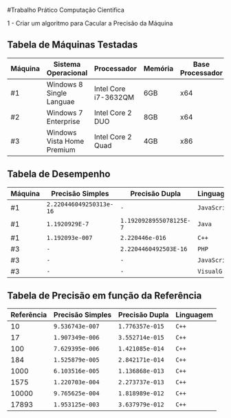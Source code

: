#Trabalho Prático Computação Cientifica

1 - Criar um algoritmo para Cacular a Precisão da Máquina

## Tabela de Máquinas Testadas
Máquina | Sistema Operacional        | Processador          | Memória | Base Processador
---     | ---                        | ---                  | ---     | ---
#1      | Windows 8 Single Languae   | Intel Core i7-3632QM | 6GB     | x64
#2      | Windows 7 Enterprise       | Intel Core 2 DUO     | 8GB     | x64
#3      | Windows Vista Home Premium | Intel Core 2 Quad    | 4GB     | x86

## Tabela de Desempenho

Máquina | Precisão Simples        | Precisão Dupla          | Linguagem
---     | ---                     | ---                     | ---
#1      | `2.220446049250313e-16` | `-`                     | `JavaScript`
#1      | `1.1920929E-7`          | `1.1920928955078125E-7` | `Java`
#1      | `1.192093e-007`         | `2.220446e-016`         | `C++`
#3      | `-`                     | `2.2204460492503E-16`   | `PHP`
#3      | `-`                     | `-`                     | `JavaScript`
#3      | `-`                     | `-`                     | `VisualG`

## Tabela de Precisão em função da Referência

Referência | Precisão Simples | Precisão Dupla  | Linguagem
---        | ---              | ---             | ---
10         | `9.536743e-007`  | `1.776357e-015` | `C++`
17         | `1.907349e-006`  | `3.552714e-015` | `C++`
100        | `7.629395e-006`  | `1.421085e-014` | `C++`
184        | `1.525879e-005`  | `2.842171e-014` | `C++`
1000       | `6.103516e-005`  | `1.136868e-013` | `C++`
1575       | `1.220703e-004`  | `2.273737e-013` | `C++`
10000      | `9.765625e-004`  | `1.818989e-012` | `C++`
17893      | `1.953125e-003`  | `3.637979e-012` | `C++`
